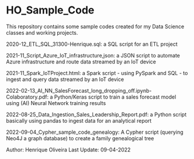 # HO_Sample_Code

This repository contains some sample codes created for my Data Science classes and working projects.


2020-12_ETL_SQL_31300-Henrique.sql: a SQL script for an ETL project

2021-11_Script_Azure_IoT_infrastructure,json: a JSON script to automate Azure infrastructure and route data streamed by an IoT device

2021-11_Spark_IoTProject.html: a Spark script - using PySpark and SQL - to ingest and query data streamed by an IoT device

2022-02-13_AI_NN_SalesForecast_long_dropping_off.ipynb-Colaboratory.pdf: a Python/Keras script to train a sales forecast model using (AI) Neural Network training results

2022-08-25_Data_Ingestion_Sales_Leadership_Report.pdf: a Python script basically using pandas to ingest data for an analytical report

2022-09-04_Cypher_sample_code_genealogy: A Cypher script (querying Neo4J a graph database) to create a family genealogical tree


Author: Henrique Oliveira
Last Update: 09-04-2022
